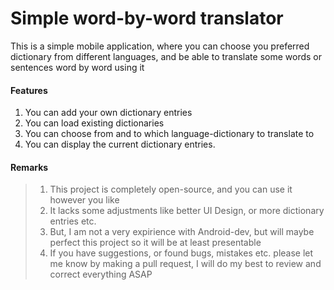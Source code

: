 # Simple word-by-word translator
This is a simple mobile application, where you can choose you preferred dictionary from different languages, and be able to translate some words or sentences word by word using it

#### Features
1. You can add your own dictionary entries
2. You can load existing dictionaries
3. You can choose from and to which language-dictionary to translate to
4. You can display the current dictionary entries.

#### Remarks
> 1. This project is completely open-source, and you can use it however you like
> 2. It lacks some adjustments like better UI Design, or more dictionary entries etc.
> 3. But, I am not a very expirience with Android-dev, but will maybe perfect this project so it will be at least presentable
> 4. If you have suggestions, or found bugs, mistakes etc. please let me know by making a pull request, I will do my best to review and correct everything ASAP
